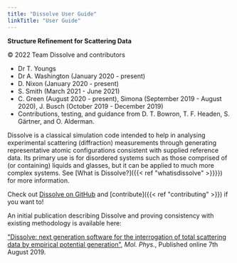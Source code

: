 ```yaml
---
title: "Dissolve User Guide"
linkTitle: "User Guide"
---
```


**Structure Refinement for Scattering Data**

&copy; 2022 Team Dissolve and contributors
- Dr T. Youngs
- Dr A. Washington (January 2020 - present)
- D. Nixon (January 2020 - present)
- S. Smith (March 2021 - June 2021)
- C. Green (August 2020 - present), Simona (September 2019 - August 2020), J. Busch (October 2019 - December 2019)
- Contributions, testing, and guidance from D. T. Bowron, T. F. Headen, S. G&auml;rtner, and O. Alderman.

Dissolve is a classical simulation code intended to help in analysing experimental scattering (diffraction) measurements through generating representative atomic configurations consistent with supplied reference data. Its primary use is for disordered systems such as those comprised of (or containing) liquids and glasses, but it can be applied to much more complex systems. See [What is Dissolve?]({{< ref "whatisdissolve" >}}}}) for more information.

Check out [Dissolve on GitHub](https://www.github.com/disorderedmaterials/dissolve) and [contribute]({{< ref "contributing" >}}) if you want to!

An initial publication describing Dissolve and proving consistency with existing methodology is available here:

["Dissolve: next generation software for the interrogation of total scattering data by empirical potential generation"](https://www.tandfonline.com/doi/abs/10.1080/00268976.2019.1651918), _Mol. Phys._, Published online 7th August 2019.

